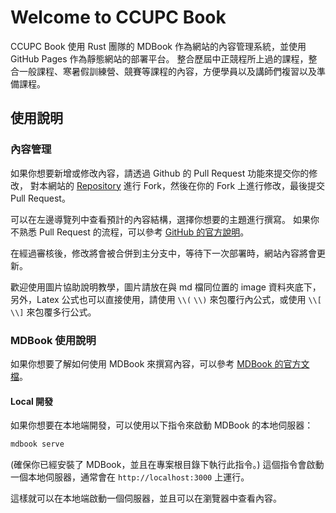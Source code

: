 # Welcome to CCUPC Book


CCUPC Book 使用 Rust 團隊的 MDBook 作為網站的內容管理系統，並使用 GitHub Pages 作為靜態網站的部署平台。
整合歷屆中正競程所上過的課程，整合一般課程、寒暑假訓練營、競賽等課程的內容，方便學員以及講師們複習以及準備課程。

## 使用說明

### 內容管理

如果你想要新增或修改內容，請透過 Github 的 Pull Request 功能來提交你的修改，
對本網站的 [Repository](https://github.com/CCUPCxDS/ccupc-book) 進行 Fork，然後在你的 Fork 上進行修改，最後提交 Pull Request。

可以在左邊導覽列中查看預計的內容結構，選擇你想要的主題進行撰寫。
如果你不熟悉 Pull Request 的流程，可以參考 [GitHub 的官方說明](https://docs.github.com/en/get-started/quickstart/contributing-to-projects)。

在經過審核後，修改將會被合併到主分支中，等待下一次部署時，網站內容將會更新。

歡迎使用圖片協助說明教學，圖片請放在與 md 檔同位置的 image 資料夾底下，
另外，Latex 公式也可以直接使用，請使用 `\\(` `\\)` 來包覆行內公式，或使用 `\\[` `\\]` 來包覆多行公式。
### MDBook 使用說明

如果你想要了解如何使用 MDBook 來撰寫內容，可以參考 [MDBook 的官方文檔](https://rust-lang.github.io/mdBook/index.html)。

#### Local 開發
如果你想要在本地端開發，可以使用以下指令來啟動 MDBook 的本地伺服器：

```bash
mdbook serve
```

(確保你已經安裝了 MDBook，並且在專案根目錄下執行此指令。)
這個指令會啟動一個本地伺服器，通常會在 `http://localhost:3000` 上運行。

這樣就可以在本地端啟動一個伺服器，並且可以在瀏覽器中查看內容。